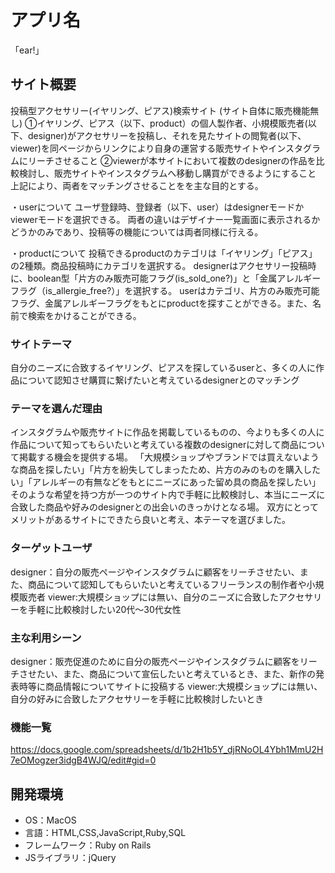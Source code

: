 # アプリ名
「ear!」

## サイト概要
投稿型アクセサリー(イヤリング、ピアス)検索サイト (サイト自体に販売機能無し)
①イヤリング、ピアス（以下、product）の個人製作者、小規模販売者(以下、designer)がアクセサリーを投稿し、それを見たサイトの閲覧者(以下、viewer)を同ページからリンクにより自身の運営する販売サイトやインスタグラムにリーチさせること
②viewerが本サイトにおいて複数のdesignerの作品を比較検討し、販売サイトやインスタグラムへ移動し購買ができるようにすること
上記により、両者をマッチングさせることをを主な目的とする。

・userについて
ユーザ登録時、登録者（以下、user）はdesignerモードかviewerモードを選択できる。
両者の違いはデザイナー一覧画面に表示されるかどうかのみであり、投稿等の機能については両者同様に行える。

・productについて
投稿できるproductのカテゴリは「イヤリング」「ピアス」の2種類。商品投稿時にカテゴリを選択する。
designerはアクセサリー投稿時に、boolean型「片方のみ販売可能フラグ(is_sold_one?)」と「金属アレルギーフラグ（is_allergie_free?）」を選択する。
userはカテゴリ、片方のみ販売可能フラグ、金属アレルギーフラグをもとにproductを探すことができる。また、名前で検索をかけることができる。


### サイトテーマ
自分のニーズに合致するイヤリング、ピアスを探しているuserと、多くの人に作品について認知させ購買に繋げたいと考えているdesignerとのマッチング

### テーマを選んだ理由
インスタグラムや販売サイトに作品を掲載しているものの、今よりも多くの人に作品について知ってもらいたいと考えている複数のdesignerに対して商品について掲載する機会を提供する場。
「大規模ショップやブランドでは買えないような商品を探したい」「片方を紛失してしまったため、片方のみのものを購入したい」「アレルギーの有無などをもとにニーズにあった留め具の商品を探したい」
そのような希望を持つ方が一つのサイト内で手軽に比較検討し、本当にニーズに合致した商品や好みのdesignerとの出会いのきっかけとなる場。
双方にとってメリットがあるサイトにできたら良いと考え、本テーマを選びました。

### ターゲットユーザ
designer：自分の販売ページやインスタグラムに顧客をリーチさせたい、また、商品について認知してもらいたいと考えているフリーランスの制作者や小規模販売者
viewer:大規模ショップには無い、自分のニーズに合致したアクセサリーを手軽に比較検討したい20代〜30代女性

### 主な利用シーン
designer：販売促進のために自分の販売ページやインスタグラムに顧客をリーチさせたい、また、商品について宣伝したいと考えているとき、また、新作の発表時等に商品情報についてサイトに投稿する
viewer:大規模ショップには無い、自分の好みに合致したアクセサリーを手軽に比較検討したいとき

### 機能一覧
https://docs.google.com/spreadsheets/d/1b2H1b5Y_djRNoOL4Ybh1MmU2H7eOMogzer3idgB4WJQ/edit#gid=0

## 開発環境
- OS：MacOS
- 言語：HTML,CSS,JavaScript,Ruby,SQL
- フレームワーク：Ruby on Rails
- JSライブラリ：jQuery
